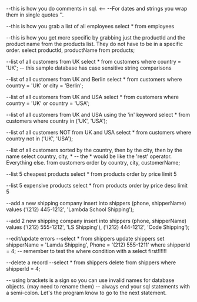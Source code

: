 --this is how you do comments in sql. <--
--For dates and strings you wrap them in single quotes ''.

--this is how you grab a list of all employees
select * from employees

--this is how you get more specific by grabbing just the productId and the product name from the products list.  They do not have to be in a specific order.
select productId, productName 
from products;

--list of all customers from UK
select * 
from customers
where country = 'UK'; -- this sample database has case sensitive string comparisons

--list of all customers from UK and Berlin
select * 
from customers
where country = 'UK' or city = 'Berlin';

--list of all customers from UK and USA
select * 
from customers
where country = 'UK' or country = 'USA';

--list of all customers from UK and USA using the 'in' keyword
select * 
from customers
where country in ('UK', 'USA');

--list of all customers NOT from UK and USA
select * 
from customers
where country not in ('UK', 'USA');

--list of all customers sorted by the country, then by the city, then by the name
select country, city, * -- the * would be like the 'rest' operator.  Everything else.
from customers
order by country, city, customerName;

--list 5 cheapest products
select * 
from products
order by price
limit 5

--list 5 expensive products
select * 
from products
order by price desc
limit 5

--add a new shipping company
insert into shippers (phone, shipperName)
values ('(212) 445-1212', 'Lambda School Shipping');

--add 2 new shipping company
insert into shippers (phone, shipperName)
values ('(212) 555-1212', 'LS Shipping'), ('(212) 444-1212', 'Code Shipping');

--edit/update errors 
--select * from shippers
update shippers
set shipperName = 'Lamda Shipping', Phone = '(212) 555-1211'
where shipperId = 4; -- remember to test the where condition with a select first!!!!!!

--delete a record
--select * from shippers
delete from shippers
where shipperId = 4;

-- using brackets is a sign so you can use invalid names for database objects. (may need to rename them)
-- always end your sql statements with a semi-colon.  Let's the program know to go to the next statement.
